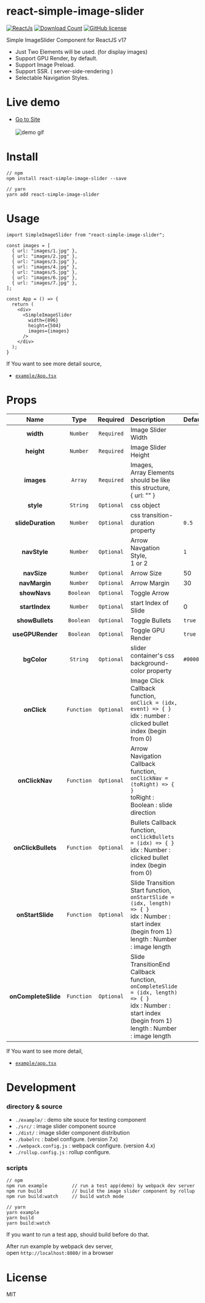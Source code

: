# react-simple-image-slider

[![ReactJs][react-image]][react-url]
[![Download Count][download-image]][download-url]
[![GitHub license][license-image]][license-url]

[react-image]: https://img.shields.io/badge/ReactJS-%5E17.x-blue.svg
[react-url]: https://reactjs.org
[download-image]: http://img.shields.io/npm/dm/react-simple-image-slider.svg?style=flat
[download-url]: http://www.npmjs.com/package/react-simple-image-slider
[license-image]: https://img.shields.io/badge/license-MIT-blue.svg
[license-url]: https://github.com/kimcoder/react-simple-image-slider/blob/master/LICENSE

Simple ImageSlider Component for ReactJS v17<br>

- Just Two Elements will be used. (for display images)
- Support GPU Render, by default.
- Support Image Preload.
- Support SSR. ( server-side-rendering )
- Selectable Navigation Styles.

# Live demo

- <a href="https://kimcoder.github.io/react-simple-image-slider" target="_blank">Go to Site</a><br><br>
  ![demo gif](https://github.com/kimcoder/react-simple-image-slider/raw/master/demo.gif)

# Install

```
// npm
npm install react-simple-image-slider --save

// yarn
yarn add react-simple-image-slider
```

# Usage

```
import SimpleImageSlider from "react-simple-image-slider";

const images = [
  { url: "images/1.jpg" },
  { url: "images/2.jpg" },
  { url: "images/3.jpg" },
  { url: "images/4.jpg" },
  { url: "images/5.jpg" },
  { url: "images/6.jpg" },
  { url: "images/7.jpg" },
];

const App = () => {
  return (
    <div>
      <SimpleImageSlider
        width={896}
        height={504}
        images={images}
      />
    </div>
  );
}
```

If You want to see more detail source,<br>

- [`example/App.tsx`](https://github.com/kimcoder/react-simple-image-slider/blob/master/example/App.tsx)<br>

# Props

|        Name         |    Type    |  Required  | Description                                                                                                                                                       | Default   |
| :-----------------: | :--------: | :--------: | :---------------------------------------------------------------------------------------------------------------------------------------------------------------- | :-------- |
|      **width**      |  `Number`  | `Required` | Image Slider Width                                                                                                                                                |           |
|     **height**      |  `Number`  | `Required` | Image Slider Height                                                                                                                                               |           |
|     **images**      |  `Array`   | `Required` | Images,<br>Array Elements should be like this structure,<br>{ url: "" }                                                                                           |           |
|      **style**      |  `String`  | `Optional` | css object                                                                                                                                                        |           |
|  **slideDuration**  |  `Number`  | `Optional` | css transition-duration property                                                                                                                                  | `0.5`     |
|    **navStyle**     |  `Number`  | `Optional` | Arrow Navgation Style,<br>1 or 2                                                                                                                                  | `1`       |
|     **navSize**     |  `Number`  | `Optional` | Arrow Size                                                                                                                                                        | 50        |
|    **navMargin**    |  `Number`  | `Optional` | Arrow Margin                                                                                                                                                      | 30        |
|    **showNavs**     | `Boolean`  | `Optional` | Toggle Arrow                                                                                                                                                      |
|   **startIndex**    |  `Number`  | `Optional` | start Index of Slide                                                                                                                                              | 0         |
|   **showBullets**   | `Boolean`  | `Optional` | Toggle Bullets                                                                                                                                                    | `true`    |
|  **useGPURender**   | `Boolean`  | `Optional` | Toggle GPU Render                                                                                                                                                 | `true`    |
|     **bgColor**     |  `String`  | `Optional` | slider container's css background-color property                                                                                                                  | `#000000` |
|     **onClick**     | `Function` | `Optional` | Image Click Callback function,<br>`onClick = (idx, event) => { }`<br>idx : number : clicked bullet index (begin from 0)                                           |           |
|   **onClickNav**    | `Function` | `Optional` | Arrow Navigation Callback function,<br>`onClickNav = (toRight) => { }`<br>toRight : Boolean : slide direction                                                     |           |
| **onClickBullets**  | `Function` | `Optional` | Bullets Callback function,<br>`onClickBullets = (idx) => { }`<br>idx : Number : clicked bullet index (begin from 0)                                               |           |
|  **onStartSlide**   | `Function` | `Optional` | Slide Transition Start function,<br>`onStartSlide = (idx, length) => { }`<br>idx : Number : start index (begin from 1)<br>length : Number : image length          |           |
| **onCompleteSlide** | `Function` | `Optional` | Slide TransitionEnd Callback function,<br>`onCompleteSlide = (idx, length) => { }`<br>idx : Number : start index (begin from 1)<br>length : Number : image length |           |

If You want to see more detail,<br>

- [`example/app.tsx`](https://github.com/kimcoder/react-simple-image-slider/blob/master/example/App.tsx)<br>

# Development

### directory & source

- `./example/` : demo site souce for testing component
- `./src/` : image slider component source
- `./dist/` : image slider component distribution
- `./babelrc` : babel configure. (version 7.x)
- `./webpack.config.js` : webpack configure. (version 4.x)
- `./rollup.config.js` : rollup configure.

### scripts

```
// npm
npm run example         // run a test app(demo) by webpack dev server
npm run build           // build the image slider component by rollup
npm run build:watch     // build watch mode

// yarn
yarn example
yarn build
yarn build:watch
```

If you want to run a test app, should build before do that.<br>

After run example by webpack dev server,<br>
open `http://localhost:8080/` in a browser<br>

# License

MIT
